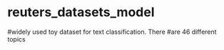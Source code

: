 # reuters_datasets_model
#widely used toy dataset for text classification. There
#are 46 different topics
